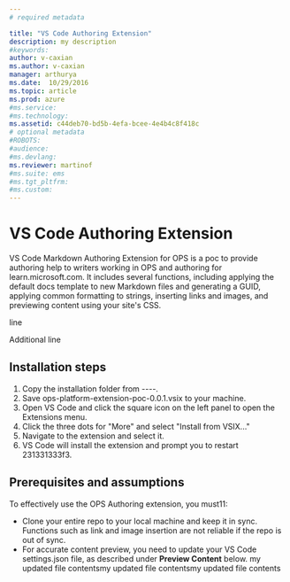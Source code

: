```yaml
---
# required metadata

title: "VS Code Authoring Extension"
description: my description
#keywords:
author: v-caxian
ms.author: v-caxian
manager: arthurya
ms.date:  10/29/2016
ms.topic: article
ms.prod: azure
#ms.service:
#ms.technology:
ms.assetid: c44deb70-bd5b-4efa-bcee-4e4b4c8f418c
# optional metadata
#ROBOTS:
#audience:
#ms.devlang:
ms.reviewer: martinof
#ms.suite: ems
#ms.tgt_pltfrm:
#ms.custom:
---
```


# VS Code Authoring Extension

VS Code Markdown Authoring Extension for OPS is a poc to provide authoring help to writers working in OPS and authoring for learn.microsoft.com. It includes several functions, including applying the default docs template to new Markdown files and generating a GUID, applying common formatting to strings, inserting links and images, and previewing content using your site's CSS.

line

Additional line

## Installation steps

1. Copy the installation folder from ----.
1. Save ops-platform-extension-poc-0.0.1.vsix to your machine.
2. Open VS Code and click the square icon on the left panel to open the Extensions menu.
3. Click the three dots for "More" and select "Install from VSIX..."
4. Navigate to the extension and select it.
5. VS Code will install the extension and prompt you to restart 231331333f3.
## Prerequisites and assumptions
To effectively use the OPS Authoring extension, you must11:
- Clone your entire repo to your local machine and keep it in sync. Functions such as link and image insertion are not reliable if the repo is out of sync.
- For accurate content preview, you need to update your VS Code settings.json file, as described under **Preview Content** below.
my updated file contentsmy updated file contentsmy updated file contents
